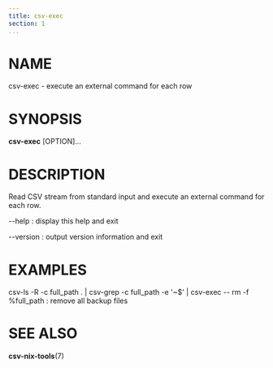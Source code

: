 ```yaml
---
title: csv-exec
section: 1
...
```


# NAME #

csv-exec - execute an external command for each row

# SYNOPSIS #

**csv-exec** [OPTION]...

# DESCRIPTION #

Read CSV stream from standard input and execute an external command for each row.

\--help
:   display this help and exit

\--version
:   output version information and exit

# EXAMPLES #

csv-ls -R -c full_path . | csv-grep -c full_path -e \'~$\' | csv-exec \-- rm -f %full_path
:   remove all backup files

# SEE ALSO #

**csv-nix-tools**(7)
